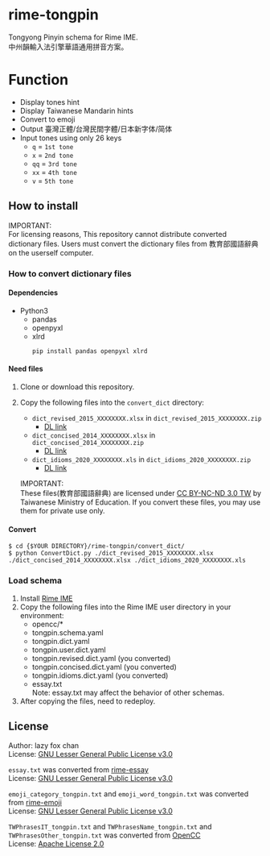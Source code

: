 # rime-tongpin
Tongyong Pinyin schema for Rime IME.  
中州韻輸入法引擎華語通用拼音方案。  

# Function
* Display tones hint
* Display Taiwanese Mandarin hints
* Convert to emoji
* Output 臺灣正體/台灣民間字體/日本新字体/简体
* Input tones using only 26 keys
  * `q` = `1st tone`
  * `x` = `2nd tone`
  * `qq` = `3rd tone`
  * `xx` = `4th tone`
  * `v` = `5th tone`

## How to install
IMPORTANT:  
For licensing reasons, This repository cannot distribute converted dictionary files. Users must convert the dictionary files from 教育部國語辭典 on the userself computer.

### How to convert dictionary files

#### Dependencies
* Python3
  * pandas
  * openpyxl
  * xlrd  
    ```
    pip install pandas openpyxl xlrd
    ```

#### Need files 
1. Clone or download this repository.
2. Copy the following files into the `convert_dict` directory:
    * `dict_revised_2015_XXXXXXXX.xlsx` in `dict_revised_2015_XXXXXXXX.zip`
      * [DL link](https://language.moe.gov.tw/001/Upload/Files/site_content/M0001/respub/dict_reviseddict_download.html)
    * `dict_concised_2014_XXXXXXXX.xlsx` in `dict_concised_2014_XXXXXXXX.zip`
      * [DL link](https://language.moe.gov.tw/001/Upload/Files/site_content/M0001/respub/dict_concised_download.html)
    * `dict_idioms_2020_XXXXXXXX.xls` in `dict_idioms_2020_XXXXXXXX.zip`
      * [DL link](https://language.moe.gov.tw/001/Upload/Files/site_content/M0001/respub/dict_idiomsdict_download.html)

    IMPORTANT:  
    These files(教育部國語辭典) are licensed under [CC BY-NC-ND 3.0 TW](https://creativecommons.org/licenses/by-nd/3.0/tw/) by Taiwanese Ministry of Education. If you convert these files, you may use them for private use only.

#### Convert
```
$ cd {$YOUR DIRECTORY}/rime-tongpin/convert_dict/
$ python ConvertDict.py ./dict_revised_2015_XXXXXXXX.xlsx ./dict_concised_2014_XXXXXXXX.xlsx ./dict_idioms_2020_XXXXXXXX.xls
```

### Load schema
1. Install [Rime IME](https://rime.im/download/)
2. Copy the following files into the Rime IME user directory in your environment:  
    * opencc/*
    * tongpin.schema.yaml
    * tongpin.dict.yaml
    * tongpin.user.dict.yaml
    * tongpin.revised.dict.yaml (you converted)
    * tongpin.concised.dict.yaml (you converted)
    * tongpin.idioms.dict.yaml (you converted)
    * essay.txt  
  Note: essay.txt may affect the behavior of other schemas.
3. After copying the files, need to redeploy.

## License
Author: lazy fox chan  
License: [GNU Lesser General Public License v3.0](https://github.com/lazyfoxchan/rime-tongpin/blob/master/LICENSE)

`essay.txt` was converted from [rime-essay](https://github.com/rime/rime-essay)  
License: [GNU Lesser General Public License v3.0](https://github.com/rime/rime-essay/blob/master/LICENSE)

`emoji_category_tongpin.txt` and `emoji_word_tongpin.txt` was converted from [rime-emoji](https://github.com/rime/rime-emoji)  
License: [GNU Lesser General Public License v3.0](https://github.com/rime/rime-emoji/blob/master/LICENSE)

`TWPhrasesIT_tongpin.txt` and `TWPhrasesName_tongpin.txt` and `TWPhrasesOther_tongpin.txt` was converted from [OpenCC](https://github.com/BYVoid/OpenCC)  
License: [Apache License 2.0](https://github.com/BYVoid/OpenCC/blob/master/LICENSE)
